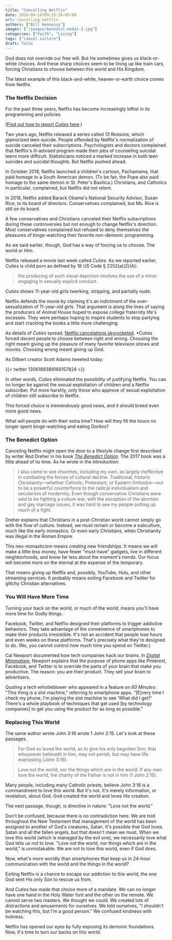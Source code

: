 ```yaml
---
title: "Cancelling Netflix"
date: 2020-09-16T09:25:20-05:00
url: cancelling-netflix
authors: ["Bill Hennessy"]
images: ["/images/benedict-medal-2.jpg"]
categories: ["Faith", "Living"]
tags: ["cancel culture"]
draft: false
---
```

God does not override our free will. But He sometimes gives us black-or-white choices. And these sharp choices seem to be lining up like train cars, forcing Christians to choose between this world and His Kingdom.

The latest example of this black-and-white, heaven-or-earth choice comes from Netflix. 

### The Netflix Decision

For the past three years, Netflix has become increasingly leftist in its programming and policies. 

([Find out how to report *Cuties* here](https://hennessysview.com/how-to-report-netflix-child-porn/).)

Two years ago, Netflix released a series called *13 Reasons*, which glamorized teen suicide. People offended by Netflix's normalization of suicide canceled their subscriptions. Psychologists and doctors complained that Netflix's ill-advised program made their jobs of counseling suicidal teens more difficult. Statisticians noticed a marked increase in both teen suicides and suicidal thoughts. But Netflix pushed ahead. 

In October 2018, Netflix launched a children's cartoon, Pachamama, that paid homage to a South American demon. (To be fair, the Pope also paid homage to the same demon in St. Peter's Basilica.) Christians, and Catholics in particular, complained, but Netflix did not relent. 

In 2018, Netflix added Barack Obama's National Security Advisor, Susan Rice, to its board of directors. Conservatives complained, but Ms. Rice is still on its board.

A few conservatives and Christians canceled their Netflix subscriptions during these controversies but not enough to change Netflix's direction. Most conservatives complained but refused to deny themselves the pleasures of binge-watching their favorite non-demonic programming. 

As we said earlier, though, God has a way of forcing us to choose. The world or Him. 

Netflix released a movie last week called *Cuties*. As we reported earlier, *Cuties* is child porn as defined by 18 US Code § 2252(a)(2)(A): 

> the producing of such visual depiction involves the use of a minor engaging in sexually explicit conduct.

*Cuties* shows 11-year-old girls twerking, stripping, and partially nude. 

Netflix defends the movie by claiming it's an indictment of the over-sexualization of 11-year-old girls. That argument is along the lines of saying the producers of *Animal House* hoped to expose college fraternity life's excesses. They were perhaps hoping to inspire students to stop partying and start cracking the books a little more challenging.

As details of *Cuties* spread, [Netflix cancelations skyrocketed](https://nypost.com/2020/09/10/viewers-call-to-cancel-netflix-after-controversial-cuties-premiere/). *Cuties forced decent people to choose between right and wrong. Choosing the right meant giving up the pleasure of many favorite television shows and movies. Choosing wrong meant giving up God. 

As Dilbert creator Scott Adams tweeted today:

{{< twitter 1306199389166157824 >}}

In other words, *Cuties* eliminated the possibility of justifying Netflix. You can no longer be against the sexual exploitation of children *and* a Netflix subscriber. Put more harshly, only those who approve of sexual exploitation of children still subscribe to Netflix. 

This forced choice is tremendously good news, and it should breed even more good news. 

What will people do with their extra time? How will they fill the hours no longer spent binge-watching and eating Doritos? 

### The Benedict Option

Canceling Netflix might open the door to a lifestyle change first described by writer Rod Dreher in his book [*The Benedict Option*](https://read.amazon.com/kp/embed?asin=B01KUCY7XI&preview=newtab&linkCode=kpe&ref_=cm_sw_r_kb_dp_w-HyFb6S2K7CX). The 2017 book was a little ahead of its time. As he wrote in the introduction:

> I also came to see churches, including my own, as largely ineffective in combating the forces of cultural decline. Traditional, historic Christianity—whether Catholic, Protestant, or Eastern Orthodox—out to be a powerful counterforce to the radical individualism and secularism of modernity. Even though conservative Christians were said to be fighting a culture war, with the exception of the abortion and gay marriage issues, it was hard to see my people putting up much of a fight.

Dreher explains that Christians in a post-Christian world cannot simply go with the flow of culture. Instead, we must remain or become a subculture, much like the early monastics. Or even early Christians, when Christianity was illegal in the Roman Empire. 

This neo-monasticism means creating new friendships. It means we will make a little less money, have fewer "must-have" gadgets, live in different neighborhoods, and know far less about the moment's trends. Our focus will become more on the eternal at the expense of the temporary.

That means giving up Netflix and, possibly, YouTube, Hulu, and other streaming services. It probably means exiting Facebook and Twitter for glitchy Christian alternatives. 

### You Will Have More Time

Turning your back on the world, or much of the world, means you'll have more time for Godly things.

Facebook, Twitter, and Netflix designed their platforms to trigger addictive behaviors. They take advantage of the convenience of smartphones to make their products irresistible. It's not an accident that people lose hours and even weeks on these platforms. That's precisely what they're designed to do. (No, you cannot control how much time you spend on Twitter.) 

Cal Newport documented how tech companies hack our brains. In [*Digital Minimalism*](https://read.amazon.com/kp/embed?asin=B07DBRBP7G&preview=newtab&linkCode=kpe&ref_=cm_sw_r_kb_dp_--HyFbHAYKRM2), Newport explains that the purpose of phone apps like Pinterest, Facebook, and Twitter is to override the parts of your brain that make you productive. The reason: you are their product. They sell your brain to advertisers. 

Quoting a tech whistleblower who appeared in a feature on *60 Minutes*: "This thing is a slot machine," referring to smartphone apps. "[E]very time I check my phone, I'm playing the slot machine to see 'What did I get?' There's a whole playbook of techniques that get used [by technology companies] to get you using the product for as long as possible."

### Replacing This World

The same author wrote John 3:16 wrote 1 John 2:15. Let's look at these passages.

> For God so loved the world, as to give his only begotten Son; that whosoever believeth in him, may not perish, but may have life everlasting (John 3:16).

>Love not the world, nor the things which are in the world. If any man love the world, the charity of the Father is not in him (1 John 2:15).

Many people, including many Catholic priests, believe John 3:16 is a commandment to love this world. But it's not. It's merely information, or revelation, about God. God created the world and loves His creation. 

The next passage, though, is directive in nature: "Love not the world." 

Don't be confused, because there is no contradiction here. We are told throughout the New Testament that management of the world has been assigned to another of God's creatures, Satan. It's possible that God loves Satan and all the fallen angels, but that doesn't mean we must. When we love this world (which is managed by the evil one), we necessarily love what God tells us not to love. "Love not the world, nor things which are in the world," is unmistakable. We are not to love this world, even if God does. 

Now, what's more worldly than smartphones that keep us in 24-hour communication with the world and the things in the world? 

Exiting Netflix is a chance to escape our addiction to this world, the one God sent His only Son to rescue us from. 

And *Cuties* has made that choice more of a mandate. We can no longer have one hand in the Holy Water font and the other on the remote. We cannot serve two masters. We thought we could. We created lots of distractions and amusements for ourselves. We told ourselves, "I shouldn't be watching this, but I'm a good person." We confused kindness with holiness. 

Netflix has opened our eyes by fully exposing its demonic foundations. Now, it's time to turn our backs on this world. 